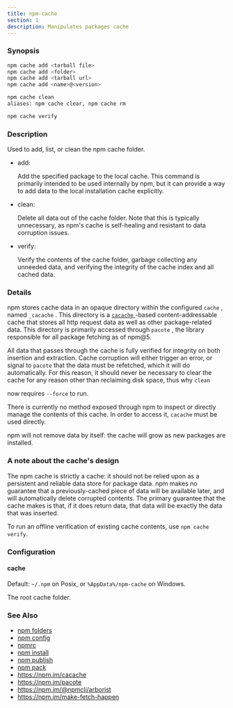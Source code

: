 ```yaml
---
title: npm-cache
section: 1
description: Manipulates packages cache
---
```


### Synopsis

``` bash
npm cache add <tarball file>
npm cache add <folder>
npm cache add <tarball url>
npm cache add <name>@<version>

npm cache clean
aliases: npm cache clear, npm cache rm

npm cache verify
```

### Description

Used to add, list, or clean the npm cache folder.

* add:

  Add the specified package to the local cache.  This command is primarily
  intended to be used internally by npm, but it can provide a way to
  add data to the local installation cache explicitly.

* clean:

  Delete all data out of the cache folder.  Note that this is typically
  unnecessary, as npm's cache is self-healing and resistant to data
  corruption issues.

* verify:

  Verify the contents of the cache folder, garbage collecting any unneeded
  data, and verifying the integrity of the cache index and all cached data.

### Details

npm stores cache data in an opaque directory within the configured `cache` , 
named `_cacache` . This directory is a
[ `cacache` ](http://npm.im/cacache)-based content-addressable cache that
stores all http request data as well as other package-related data. This
directory is primarily accessed through `pacote` , the library responsible
for all package fetching as of npm@5.

All data that passes through the cache is fully verified for integrity on
both insertion and extraction. Cache corruption will either trigger an
error, or signal to `pacote` that the data must be refetched, which it will
do automatically. For this reason, it should never be necessary to clear
the cache for any reason other than reclaiming disk space, thus why `clean`

now requires `--force` to run.

There is currently no method exposed through npm to inspect or directly
manage the contents of this cache. In order to access it, `cacache` must be
used directly.

npm will not remove data by itself: the cache will grow as new packages are
installed.

### A note about the cache's design

The npm cache is strictly a cache: it should not be relied upon as a
persistent and reliable data store for package data. npm makes no guarantee
that a previously-cached piece of data will be available later, and will
automatically delete corrupted contents. The primary guarantee that the
cache makes is that, if it does return data, that data will be exactly the
data that was inserted.

To run an offline verification of existing cache contents, use `npm cache
verify`.

### Configuration

#### cache

Default: `~/.npm` on Posix, or `%AppData%/npm-cache` on Windows.

The root cache folder.

### See Also

* [npm folders](/configuring-npm/folders)
* [npm config](/commands/npm-config)
* [npmrc](/configuring-npm/npmrc)
* [npm install](/commands/npm-install)
* [npm publish](/commands/npm-publish)
* [npm pack](/commands/npm-pack)
* https://npm.im/cacache
* https://npm.im/pacote
* https://npm.im/@npmcli/arborist
* https://npm.im/make-fetch-happen
